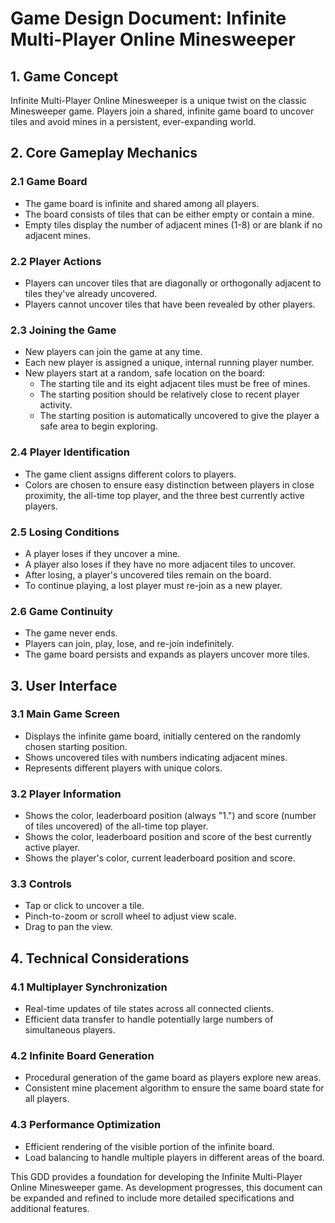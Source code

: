 # Game Design Document: Infinite Multi-Player Online Minesweeper

## 1. Game Concept
Infinite Multi-Player Online Minesweeper is a unique twist on the classic Minesweeper game. Players join a shared, infinite game board to uncover tiles and avoid mines in a persistent, ever-expanding world.

## 2. Core Gameplay Mechanics

### 2.1 Game Board
- The game board is infinite and shared among all players.
- The board consists of tiles that can be either empty or contain a mine.
- Empty tiles display the number of adjacent mines (1-8) or are blank if no adjacent mines.

### 2.2 Player Actions
- Players can uncover tiles that are diagonally or orthogonally adjacent to tiles they've already uncovered.
- Players cannot uncover tiles that have been revealed by other players.

### 2.3 Joining the Game
- New players can join the game at any time.
- Each new player is assigned a unique, internal running player number.
- New players start at a random, safe location on the board:
  - The starting tile and its eight adjacent tiles must be free of mines.
  - The starting position should be relatively close to recent player activity.
  - The starting position is automatically uncovered to give the player a safe area to begin exploring.

### 2.4 Player Identification
- The game client assigns different colors to players.
- Colors are chosen to ensure easy distinction between players in close proximity, the all-time top player, and the three best currently active players.

### 2.5 Losing Conditions
- A player loses if they uncover a mine.
- A player also loses if they have no more adjacent tiles to uncover.
- After losing, a player's uncovered tiles remain on the board.
- To continue playing, a lost player must re-join as a new player.

### 2.6 Game Continuity
- The game never ends.
- Players can join, play, lose, and re-join indefinitely.
- The game board persists and expands as players uncover more tiles.

## 3. User Interface

### 3.1 Main Game Screen
- Displays the infinite game board, initially centered on the randomly chosen starting position.
- Shows uncovered tiles with numbers indicating adjacent mines.
- Represents different players with unique colors.

### 3.2 Player Information
- Shows the color, leaderboard position (always "1.") and score (number of tiles uncovered) of the all-time top player.
- Shows the color, leaderboard position and score of the best currently active player.
- Shows the player's color, current leaderboard position and score.

### 3.3 Controls
- Tap or click to uncover a tile.
- Pinch-to-zoom or scroll wheel to adjust view scale.
- Drag to pan the view.

## 4. Technical Considerations

### 4.1 Multiplayer Synchronization
- Real-time updates of tile states across all connected clients.
- Efficient data transfer to handle potentially large numbers of simultaneous players.

### 4.2 Infinite Board Generation
- Procedural generation of the game board as players explore new areas.
- Consistent mine placement algorithm to ensure the same board state for all players.

### 4.3 Performance Optimization
- Efficient rendering of the visible portion of the infinite board.
- Load balancing to handle multiple players in different areas of the board.

This GDD provides a foundation for developing the Infinite Multi-Player Online Minesweeper game. As development progresses, this document can be expanded and refined to include more detailed specifications and additional features.